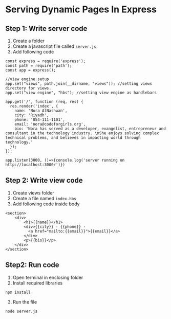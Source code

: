 # Serving Dynamic Pages In Express

## Step 1: Write server code
1. Create a folder
2. Create a javascript file called `server.js`
3. Add following code
```
const express = require('express');
const path = require('path');
const app = express();

//view engine setup
app.set("views", path.join(__dirname, "views")); //setting views directory for views.
app.set("view engine", "hbs"); //setting view engine as handlebars

app.get('/', function (req, res) {
  res.render('index', {
    name: 'Nora AlNashwan',
    city: 'Riyadh',
    phone: '054-111-1101',
    email: 'nora@codeforgirls.org',
    bio: 'Nora has served as a developer, evangelist, entrepreneur and consultant in the technology industry. \nShe enjoys solving complex technical problems, and believes in impacting world through technology.'
  });
});

app.listen(3000, ()=>{console.log('server running on http://localhost:3000/')})
```

## Step 2: Write view code
1. Create views folder
2. Create a file named `index.hbs`
3. Add following code inside body
```
<section>
    <div>
        <h1>{{name}}</h1>
        <div>{{city}} · {{phone}} ·
          <a href="mailto:{{email}}">{{email}}</a>
        </div>
        <p>{{bio}}</p>
    </div>
</section>
```

## Step2: Run code
1. Open terminal in enclosing folder
2. Install required libraries
```
npm install
```
3. Run the file
```
node server.js
```